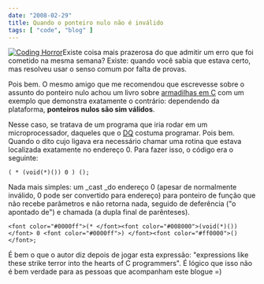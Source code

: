 ```yaml
---
date: "2008-02-29"
title: Quando o ponteiro nulo não é inválido
tags: [ "code", "blog" ]
---
```

[![Coding Horror](/images/aa8w09b.png)](http://www.codinghorror.com/blog/)Existe coisa mais prazerosa do que admitir um erro que foi cometido na mesma semana? Existe: quando você sabia que estava certo, mas resolveu usar o senso comum por falta de provas.

Pois bem. O mesmo amigo que me recomendou que escrevesse sobre o assunto do ponteiro nulo achou um livro sobre [armadilhas em C](http://www.literateprogramming.com/ctraps.pdf) com um exemplo que demonstra exatamente o contrário: dependendo da plataforma, **ponteiros nulos são sim válidos**.

Nesse caso, se tratava de um programa que iria rodar em um microprocessador, daqueles que o [DQ](http://dqsoft.blospot.com) costuma programar. Pois bem. Quando o dito cujo ligava era necessário chamar uma rotina que estava localizada exatamente no endereço 0. Para fazer isso, o código era o seguinte:

    
    ( * (void(*)()) 0 ) ();

Nada mais simples: um _cast _do endereço 0 (apesar de normalmente inválido, 0 pode ser convertido para endereço) para ponteiro de função que não recebe parâmetros e não retorna nada, seguido de deferência ("o apontado de") e chamada (a dupla final de parênteses).

    
    <font color="#0000ff">(* </font><font color="#008000">(void(*)())</font> 0 <font color="#0000ff">) </font><font color="#ff0000">()</font>;

É bem o que o autor diz depois de jogar esta expressão: "expressions like these strike terror into the hearts of C programmers". É lógico que isso não é bem verdade para as pessoas que acompanham este blogue =)
